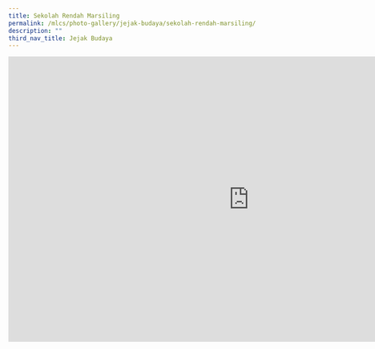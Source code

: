 ```yaml
---
title: Sekolah Rendah Marsiling
permalink: /mlcs/photo-gallery/jejak-budaya/sekolah-rendah-marsiling/
description: ""
third_nav_title: Jejak Budaya
---
```

<iframe allowfullscreen="true" height="569" width="960" frameborder="0" src="https://docs.google.com/presentation/d/e/2PACX-1vT_lbmeK6kcJWX8kYTfr5SPk6v4NRgbrVio1TBBFKbgDOhu6I7blUGzxCxYQeK5HNBaTdTrAqH0BCm-/embed?start=true&amp;loop=true&amp;delayms=5000"></iframe>